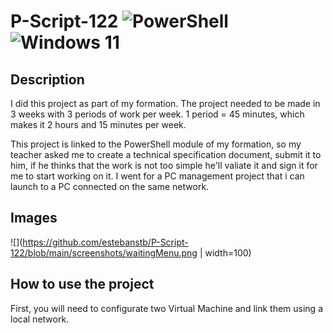 # P-Script-122 ![PowerShell](https://img.shields.io/badge/PowerShell-%235391FE.svg?style=for-the-badge&logo=powershell&logoColor=white) ![Windows 11](https://img.shields.io/badge/Windows%2011-%230079d5.svg?style=for-the-badge&logo=Windows%2011&logoColor=white)

## Description 
I did this project as part of my formation. The project needed to be made in 3 weeks with 3 periods of work per week.
1 period = 45 minutes, which makes it 2 hours and 15 minutes per week.

This project is linked to the PowerShell module of my formation, so my teacher asked me to create a technical specification document, submit it to him, if he thinks that the work is not too simple he'll valiate it and sign it for me to start working on it.
I went for a PC management project that i can launch to a PC connected on the same network.

## Images
![](https://github.com/estebanstb/P-Script-122/blob/main/screenshots/waitingMenu.png | width=100)

## How to use the project
First, you will need to configurate two Virtual Machine and link them using a local network.
